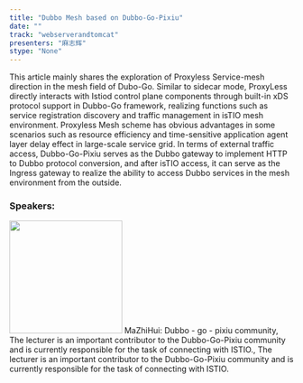 ```yaml
---
title: "Dubbo Mesh based on Dubbo-Go-Pixiu"
date: "" 
track: "webserverandtomcat"
presenters: "麻志辉"
stype: "None"
---
```

This article mainly shares the exploration of Proxyless Service-mesh direction in the mesh field of Dubo-Go.
Similar to sidecar mode, ProxyLess directly interacts with Istiod control plane components through built-in xDS protocol support in Dubbo-Go framework, realizing functions such as service registration discovery and traffic management in isTIO mesh environment. Proxyless Mesh scheme has obvious advantages in some scenarios such as resource efficiency and time-sensitive application agent layer delay effect in large-scale service grid.
In terms of external traffic access, Dubbo-Go-Pixiu serves as the Dubbo gateway to implement HTTP to Dubbo protocol conversion, and after isTIO access, it can serve as the Ingress gateway to realize the ability to access Dubbo services in the mesh environment from the outside.
 ### Speakers: 
 <img src="images/speaker/1104.png" width="200" />
 MaZhiHui: Dubbo - go - pixiu community, The lecturer is an important contributor to the Dubbo-Go-Pixiu community and is currently responsible for the task of connecting with ISTIO., The lecturer is an important contributor to the Dubbo-Go-Pixiu community and is currently responsible for the task of connecting with ISTIO.
 